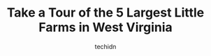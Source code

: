 ---
layout: ampstory
image: https://i0.wp.com/paketmu.com/wp-content/uploads/2023/06/little-acre-farm-0-in-west-virginia-1686371421.jpeg?resize=640,853
author: techidn
featured: false
description: Explore the diverse Little Farm scene in West Virginia, home to an incredible selection of 5 establishments catering to every taste. Whether youre in search of iconic favorites or undiscove
title: Take a Tour of the 5 Largest Little Farms in West Virginia
cover:
   title: Take a Tour of the 5 Largest Little Farms in West Virginia
   subtitle: RICKPATE
   background: https://paketmu.com/wp-content/uploads/2023/06/little-acre-farm-0-in-west-virginia-1686371421.jpeg

pages: 
 - layout: thirds
   top: <h1>#1 Little Tennessee Event Farm</h1>
   bottom: "<p>We just got married here this past weekend. Nikki and her team were amazing to work with and made all of my wedding dreams come true! It was 100x better than I couldve</p>"
   background: https://paketmu.com/wp-content/uploads/2023/06/little-acre-farm-1-in-west-virginia-1686371422.jpeg
   backgroundblur: true
 - layout: thirds
   top: <h1>#2 Windward by Lost Acre</h1>
   bottom: "<p>If you are looking for a little getaway, I would like to encourage you to put Windward Farm on your list!Just outside of Shepherdstown,WV,  this lovely farm offers their </p>"
   background: https://paketmu.com/wp-content/uploads/2023/06/little-acre-farm-2-in-west-virginia-1686371423.jpeg
   cta:
      link: https://paketmu.com/take-a-tour-of-the-5-largest-little-farms-in-west-virginia/
      text: Take a Tour of the 5 Largest Little Farms in West Virginia
 - layout: thirds
   top: <h1>#3 Little Acre Farm</h1>
   bottom: "<p>This venue is truly magical! As a wedding photographer I love having wide open space for limitless picture poses, and this quaint little farm gives me that and more. You </p>"
   background: https://paketmu.com/wp-content/uploads/2023/06/little-acre-farm-3-in-west-virginia-1686371424.jpeg
   cta:
      link: https://paketmu.com/take-a-tour-of-the-5-largest-little-farms-in-west-virginia/
      text: Take a Tour of the 5 Largest Little Farms in West Virginia
 - layout: thirds
   top: <h1>#4 A little slice family farm</h1>
   bottom: "<p>401 Co Rte 45/6, Martinsburg, WV 25404, United States</p>"
   background: https://images.unsplash.com/photo-1614648718611-0635f29016cb?ixlib=rb-4.0.3&ixid=MnwxMjA3fDB8MHxwaG90by1wYWdlfHx8fGVufDB8fHx8&auto=format&fit=crop&w=640&h=853&q=80
   cta:
      link: https://paketmu.com/take-a-tour-of-the-5-largest-little-farms-in-west-virginia/
      text: Take a Tour of the 5 Largest Little Farms in West Virginia
 - layout: thirds
   top: <h1>#5 Little Creek Farm LLC</h1>
   bottom: "<p>291 Two Lick Road, Jane Lew, WV 26378, United States</p>"
   background: https://images.unsplash.com/photo-1599422314077-f4dfdaa4cd09?ixlib=rb-4.0.3&ixid=MnwxMjA3fDB8MHxwaG90by1wYWdlfHx8fGVufDB8fHx8&auto=format&fit=crop&w=640&h=853&q=80
   cta:
      link: https://paketmu.com/take-a-tour-of-the-5-largest-little-farms-in-west-virginia/
      text: Take a Tour of the 5 Largest Little Farms in West Virginia

 - layout: thirds
   middle: Continue reading...
   background: https://images.unsplash.com/photo-1533735380053-eb8d0759b24a?ixlib=rb-4.0.3&ixid=MnwxMjA3fDB8MHxwaG90by1wYWdlfHx8fGVufDB8fHx8&auto=format&fit=crop&w=640&h=853&q=80
   cta:
      link: https://paketmu.com/take-a-tour-of-the-5-largest-little-farms-in-west-virginia/
      text: Take a Tour of the 5 Largest Little Farms in West Virginia
      
---